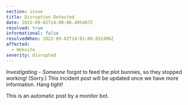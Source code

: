 ```yaml
---
section: issue
title: Disruption Detected
date: 2022-09-02T14:00:06.495407Z
resolved: true
informational: false
resolvedWhen: 2022-09-02T14:01:09.832496Z
affected:
  - Website
severity: disrupted
---
```

*Investigating* - _Someone_ forgot to feed the plot bunnies, so they stopped working! (Sorry.) This incident post will be updated once we have more information. Hang tight!

This is an automatic post by a monitor bot.
        